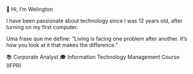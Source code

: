 👋 Hi, I’m Welington

I have been passionate about technology since I was 12 years old, after turning on my first computer.

Uma frase que me define:
“Living is facing one problem after another. It’s how you look at it that makes the difference.”

📚 Corporate Analyst
🎓 Information Technology Management Course (IFPR)
